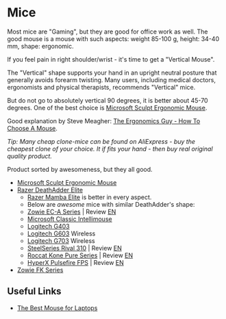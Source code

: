 # Mice

Most mice are "Gaming", but they are good for office work as well.
The good mouse is a mouse with such aspects: weight 85-100 g, height: 34-40 mm, shape: ergonomic.

If you feel pain in right shoulder/wrist - it's time to get a "Vertical Mouse".

The "Vertical" shape supports your hand in an upright neutral posture
that generally avoids forearm twisting.
Many users, including medical doctors, ergonomists and physical therapists,
recommends "Vertical" mice.

But do not go to absolutely vertical 90 degrees, it is better about 45-70 degrees.
One of the best choice is [Microsoft Sculpt Ergonomic Mouse](sculpt_ergonomic_mouse/README.md).

Good explanation by Steve Meagher: [The Ergonomics Guy - How To Choose A Mouse](https://youtu.be/Ikzp22bNxOs).


*Tip: Many cheap clone-mice can be found on AliExpress - buy the cheapest clone of your choice. It if fits your hand - then buy real original quality product.*


Product sorted by awesomeness, but they all good.

- [Microsoft Sculpt Ergonomic Mouse](sculpt_ergonomic_mouse/README.md)
- [Razer DeathAdder Elite](razer_deathadder/README.md)
  * [Razer Mamba Elite](https://www.razer.com/gaming-mice/razer-mamba-elite) is better in every aspect.
  * Below are _awesome_ mice with similar DeathAdder's shape:
  * [Zowie EC-A Series](https://zowie.benq.com/en/product/mouse/ec/ec2-a.html) | Review [EN](https://youtu.be/QHxUvNIVy1k)
  * [Microsoft Classic Intellimouse](microsoft_classic_intellimouse/README.md)
  * [Logitech G403](https://www.logitechg.com/en-us/product/g403-prodigy-wired-gaming-mouse)
  * [Logitech G603](https://www.logitechg.com/en-us/product/g603-lightspeed-wireless-gaming-mouse) Wireless
  * [Logitech G703](https://www.logitechg.com/en-us/product/g703-wireless-gaming-mouse) Wireless
  * [SteelSeries Rival 310](https://steelseries.com/gaming-mice/rival-310) | Review [EN](https://youtu.be/i62CDjEbhLo)
  * [Roccat Kone Pure Series](https://www.roccat.org/en-US/Products/Gaming-Mice/Kone-Pure-Series/Kone-Pure-Owl-Eye/) | Review [EN](https://youtu.be/Ck-nXyhRJMA)
  * [HyperX Pulsefire FPS](https://www.hyperxgaming.com/en/mice/pulsefire-fps-gaming-mouse) | Review [EN](https://youtu.be/ZfQmyU_qJG8)
- [Zowie FK Series](https://zowie.benq.com/en/product/mouse/fk/fk2.html)

## Useful Links
- [The Best Mouse for Laptops](https://youtu.be/tNCwvihWO78)
